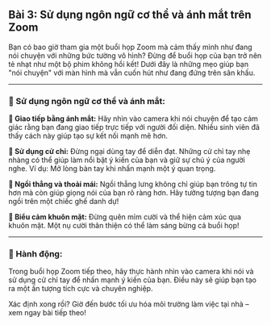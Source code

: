 ## Bài 3: Sử dụng ngôn ngữ cơ thể và ánh mắt trên Zoom

Bạn có bao giờ tham gia một buổi họp Zoom mà cảm thấy mình như đang nói chuyện với những bức tường vô hình? Đừng để buổi họp của bạn trở nên tẻ nhạt như một bộ phim không hồi kết! Dưới đây là những mẹo giúp bạn "nói chuyện" với màn hình mà vẫn cuốn hút như đang đứng trên sân khấu.

---

### 📌 Sử dụng ngôn ngữ cơ thể và ánh mắt:

**🔹 Giao tiếp bằng ánh mắt:**
Hãy nhìn vào camera khi nói chuyện để tạo cảm giác rằng bạn đang giao tiếp trực tiếp với người đối diện. Nhiều sinh viên đã thấy cách này giúp tạo sự kết nối mạnh mẽ hơn.

**🔹 Sử dụng cử chỉ:**
Đừng ngại dùng tay để diễn đạt. Những cử chỉ tay nhẹ nhàng có thể giúp làm nổi bật ý kiến của bạn và giữ sự chú ý của người nghe. Ví dụ: Mở lòng bàn tay khi nhấn mạnh một ý quan trọng.

**🔹 Ngồi thẳng và thoải mái:**
Ngồi thẳng lưng không chỉ giúp bạn trông tự tin hơn mà còn giúp giọng nói của bạn rõ ràng hơn. Hãy tưởng tượng bạn đang ngồi trên một chiếc ghế danh dự!

**🔹 Biểu cảm khuôn mặt:**
Đừng quên mỉm cười và thể hiện cảm xúc qua khuôn mặt. Một nụ cười thân thiện có thể làm sáng bừng cả buổi họp!

---

### 🚀 Hành động:

Trong buổi họp Zoom tiếp theo, hãy thực hành nhìn vào camera khi nói và sử dụng cử chỉ tay để nhấn mạnh ý kiến của bạn. Điều này sẽ giúp bạn tạo ra một ấn tượng tích cực và chuyên nghiệp.

Xác định xong rồi? Giờ đến bước tối ưu hóa môi trường làm việc tại nhà – xem ngay bài tiếp theo!
